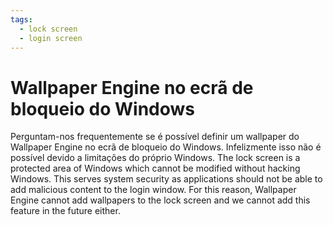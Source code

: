 ```yaml
---
tags:
  - lock screen
  - login screen
---
```


# Wallpaper Engine no ecrã de bloqueio do Windows

Perguntam-nos frequentemente se é possível definir um wallpaper do Wallpaper Engine no ecrã de bloqueio do Windows. Infelizmente isso não é possível devido a limitações do próprio Windows. The lock screen is a protected area of Windows which cannot be modified without hacking Windows. This serves system security as applications should not be able to add malicious content to the login window. For this reason, Wallpaper Engine cannot add wallpapers to the lock screen and we cannot add this feature in the future either.